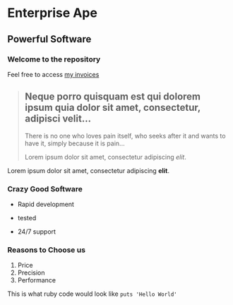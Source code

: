 Enterprise Ape
==============

Powerful Software
-----------------

### Welcome to the repository

Feel free to access [my invoices](https://enterprisechimp.herokuapp.com/invoices)

> ## Neque porro quisquam est qui dolorem ipsum quia dolor sit amet, consectetur, adipisci velit...
>
>There is no one who loves pain itself, who seeks after it and wants to have it, simply because it is pain...
>
>Lorem ipsum dolor sit amet, consectetur adipiscing *elit*.

Lorem ipsum dolor sit amet, consectetur adipiscing **elit**.

### Crazy Good Software
* Rapid development
+ tested
- 24/7 support

### Reasons to Choose us
1. Price
2. Precision
3. Performance

This is what ruby code would look like `puts 'Hello World'`